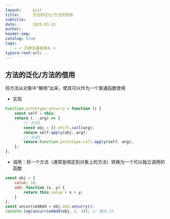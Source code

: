 ```yaml
---
layout:     post
title:      方法的泛化/方法的借用
subtitle:  
date:       2025-03-22
author:     
header-img: 
catalog: true
tags:
    - < JS原生基础相关 >
typora-root-url: ..
---
```




## 方法的泛化/方法的借用

将方法从对象中“解绑”出来，使其可以作为一个普通函数使用

- 实现

```js
Function.prototype.uncurry = function () {
    const self = this;
    return (...arg) => {
        // 方式1
        const obj = [].shift.call(arg);
        return self.apply(obj, arg);
        // 方式2
        return Function.prototype.call.apply(self, arg);
    };
};
```

- 调用：将一个方法（通常是绑定到对象上的方法）转换为一个可以独立调用的函数

```js
const obj = {
    value: 10,
    add: function (x, y) {
        return this.value + x + y;
    }
};
const uncurriedAdd = obj.add.uncurry();
console.log(uncurriedAdd(obj, 2, 3)); // 输出 15
```
